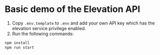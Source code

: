# Basic demo of the Elevation API

1. Copy `.env.template` to `.env` and add your own API key which has the elevation service privilege enabled.
2. Run the following commands:

```bash
npm install
npm run start
```
